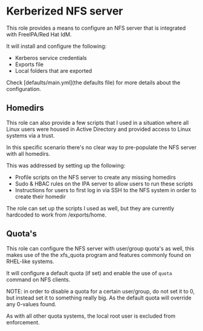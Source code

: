 # Kerberized NFS server
This role provides a means to configure an NFS server that is integrated with FreeIPA/Red Hat IdM.

It will install and configure the following:

* Kerberos service credentials
* Exports file
* Local folders that are exported

Check [defaults/main.yml](the defaults file) for more details about the configuration.

## Homedirs
This role can also provide a few scripts that I used in a situation where all Linux users were housed in
Active Directory and provided access to Linux systems via a trust.

In this specific scenario there's no clear way to pre-populate the NFS server with all homedirs.

This was addressed by setting up the following:

* Profile scripts on the NFS server to create any missing homedirs
* Sudo & HBAC rules on the IPA server to allow users to run these scripts
* Instructions for users to first log in via SSH to the NFS system in order to create their homedir

The role can set up the scripts I used as well, but they are currently hardcoded to work from /exports/home.

## Quota's
This role can configure the NFS server with user/group quota's as well, this makes use of the the xfs_quota program and
features commonly found on RHEL-like systems.

It will configure a default quota (if set) and enable the use of ```quota``` command on NFS clients.

NOTE: in order to disable a quota for a certain user/group, do not set it to 0, but instead set it to something
really big. As the default quota will override any 0-values found.

As with all other quota systems, the local root user is excluded from enforcement.
